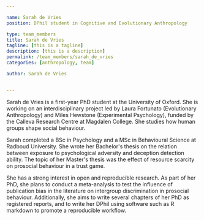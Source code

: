 ```yaml
---

name: Sarah de Vries
position: DPhil student in Cognitive and Evolutionary Anthropology

type: team_members
title: Sarah de Vries
tagline: [this is a tagline]
description: [this is a description]
permalink: /team_members/sarah_de_vries
categories: [anthropology, team]

author: Sarah de Vries


---
```


Sarah de Vries is a first-year PhD student at the University of Oxford. She is working on an interdisciplinary project led by Laura Fortunato (Evolutionary Anthropology) and Miles Hewstone (Experimental Psychology), funded by the Calleva Research Centre at Magdalen College. She studies how human groups shape social behaviour.

Sarah completed a BSc in Psychology and a MSc in Behavioural Science at Radboud University. She wrote her Bachelor's thesis on the relation between exposure to psychological adversity and deception detection ability. The topic of her Master's thesis was the effect of resource scarcity on prosocial behaviour in a trust game.

She has a strong interest in open and reproducible research. As part of her PhD, she plans to conduct a meta-analysis to test the influence of publication bias in the literature on intergroup discrimination in prosocial behaviour. Additionally, she aims to write several chapters of her PhD as registered reports, and to write her DPhil using software such as R markdown to promote a reproducible workflow.
